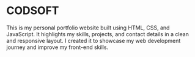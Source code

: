 # CODSOFT
This is my personal portfolio website built using HTML, CSS, and JavaScript. It highlights my skills, projects, and contact details in a clean and responsive layout. I created it to showcase my web development journey and improve my front-end skills.
